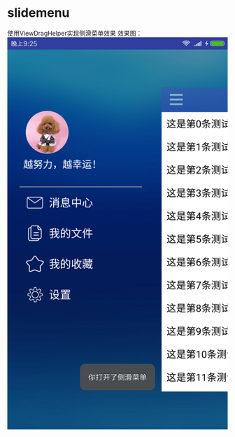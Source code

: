 ﻿# slidemenu
使用ViewDragHelper实现侧滑菜单效果
效果图：
![image](https://github.com/android-jian/slidemenu/blob/master/image/icon.png)